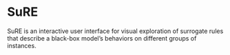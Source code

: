 # SuRE
SuRE is an interactive user interface for visual exploration of surrogate rules that describe a black-box model’s behaviors on different groups of instances.
